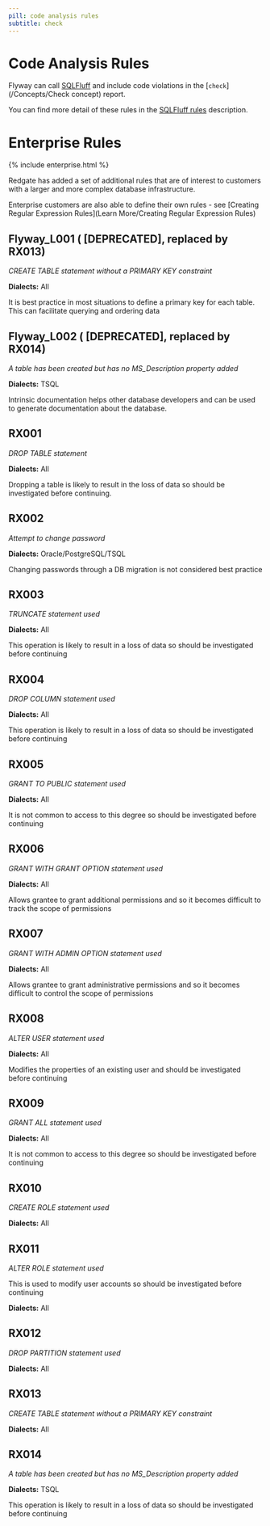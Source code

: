 ```yaml
---
pill: code analysis rules
subtitle: check
---
```

# Code Analysis Rules
Flyway can call [SQLFluff](https://www.sqlfluff.com/) and include code violations in the [`check`](/Concepts/Check concept) report.

You can find more detail of these rules in the [SQLFluff rules](https://docs.sqlfluff.com/en/stable/rules.html) description.

# Enterprise Rules
{% include enterprise.html %}

Redgate has added a set of additional rules that are of interest to customers with a larger and more complex database infrastructure.

Enterprise customers are also able to define their own rules - see [Creating Regular Expression Rules](Learn More/Creating Regular Expression Rules) 
## Flyway_L001 ( **[DEPRECATED]**, replaced by RX013)
_CREATE TABLE statement without a PRIMARY KEY constraint_

**Dialects:** All

It is best practice in most situations to define a primary key for each table. This can facilitate querying and ordering data 
## Flyway_L002 ( **[DEPRECATED]**, replaced by RX014)
_A table has been created but has no MS_Description property added_

**Dialects:** TSQL

Intrinsic documentation helps other database developers and can be used to generate documentation about the database.
## RX001
_DROP TABLE statement_

**Dialects:** All

Dropping a table is likely to result in the loss of data so should be investigated before continuing.
## RX002
_Attempt to change password_

**Dialects:** Oracle/PostgreSQL/TSQL

Changing passwords through a DB migration is not considered best practice
## RX003
_TRUNCATE statement used_

**Dialects:** All

This operation is likely to result in a loss of data so should be investigated before continuing

## RX004
_DROP COLUMN statement used_

**Dialects:** All

This operation is likely to result in a loss of data so should be investigated before continuing
## RX005
_GRANT TO PUBLIC statement used_

**Dialects:** All

It is not common to access to this degree so should be investigated before continuing 

## RX006
_GRANT WITH GRANT OPTION statement used_

**Dialects:** All

Allows grantee to grant additional permissions and so it becomes difficult to track the scope of permissions 

## RX007
_GRANT WITH ADMIN OPTION statement used_

**Dialects:** All

Allows grantee to grant administrative permissions and so it becomes difficult to control the scope of permissions 

## RX008
_ALTER USER statement used_

**Dialects:** All

Modifies the properties of an existing user and should be investigated before continuing

## RX009
_GRANT ALL statement used_

**Dialects:** All

It is not common to access to this degree so should be investigated before continuing
## RX010
_CREATE ROLE statement used_

**Dialects:** All
## RX011
_ALTER ROLE statement used_

This is used to modify user accounts so should be investigated before continuing

**Dialects:** All
## RX012
_DROP PARTITION statement used_

**Dialects:** All
## RX013
_CREATE TABLE statement without a PRIMARY KEY constraint_

**Dialects:** All
## RX014
_A table has been created but has no MS_Description property added_

**Dialects:** TSQL

This operation is likely to result in a loss of data so should be investigated before continuing
